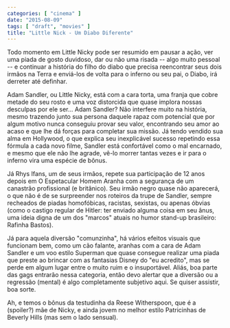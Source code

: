 ```yaml
---
categories: [ "cinema" ]
date: "2015-08-09"
tags: [ "draft", "movies" ]
title: "Little Nick - Um Diabo Diferente"
---
```

Todo momento em Little Nicky pode ser resumido em pausar a ação, ver uma
piada de gosto duvidoso, dar ou não uma risada -- algo muito pessoal --
e continuar a história do filho do diabo que precisa reencontrar seus
dois irmãos na Terra e enviá-los de volta para o inferno ou seu pai,
o Diabo, irá derreter até definhar.

Adam Sandler, ou Little Nicky, está com a cara torta, uma franja que
cobre metade do seu rosto e uma voz distorcida que quase implora nossas
desculpas por ele ser... Adam Sandler? Não interfere muito na história,
mesmo trazendo junto sua persona daquele rapaz com potencial que por
algum motivo nunca conseguiu provar seu valor, encontrando seu amor ao
acaso e que lhe dá forças para completar sua missão. Já tendo vendido
sua alma em Hollywood, o que explica seu inexplicável sucesso repetindo
essa fórmula a cada novo filme, Sandler está confortável como o mal
encarnado, e mesmo que ele não lhe agrade, vê-lo morrer tantas vezes
e ir para o inferno vira uma espécie de bônus.

Já Rhys Ifans, um de seus irmãos, repete sua participação de 12 anos
depois em O Espetacular Homem Aranha com a segurança de um canastrão
profissional (e britânico). Seu irmão negro quase não aparecerá,
o que não é de se surpreender nos roteiros da trupe de Sandler, sempre
recheados de piadas homofóbicas, racistas, sexistas, ou apenas óbvias
(como o castigo regular de Hitler: ter enviado alguma coisa em seu ânus,
uma ideia digna de um dos "marcos" atuais no humor stand-up brasileiro:
Rafinha Bastos).

Já para aquela diversão "comunzinha", há vários efeitos visuais
que funcionam bem, como um cão falante, aranhas com a cara de Adam
Sandler e um voo estilo Superman que quase consegue realizar uma piada
que preste ao brincar com as fantasias Disney do "eu acredito", mas
se perde em algum lugar entre o muito ruim e o insuportável. Aliás,
boa parte das gags entrarão nessa categoria, então devo alertar que
a diversão ou a regressão (mental) é algo completamente subjetivo
aqui. Se quiser assistir, boa sorte.

Ah, e temos o bônus da testudinha da Reese Witherspoon, que é a
(spoiler?) mãe de Nicky, e ainda jovem no melhor estilo Patricinhas de
Beverly Hills (mas sem o lado sensual).
